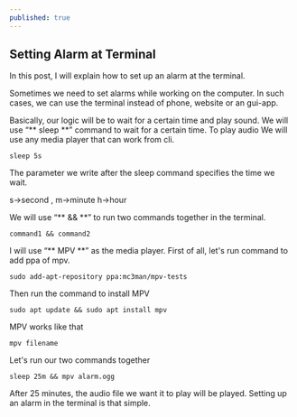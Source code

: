 ```yaml
---
published: true
---
```



## Setting Alarm at Terminal


In this post, I will explain how to set up an alarm at the terminal.

Sometimes we need to set alarms while working on the computer. In such cases, we can use the terminal instead of phone, website or an gui-app.

Basically, our logic will be to wait for a certain time and play sound. We will use “** sleep **” command to wait for a certain time. To play audio We will use any media player that can work from cli.

	sleep 5s
    
The parameter we write after the sleep command specifies the time we wait.

s->second , m->minute h->hour

We will use “** && **” to run two commands together in the terminal.

	command1 && command2
    
I will use “** MPV **” as the media player. First of all, let's run command to add ppa of mpv.
	
    sudo add-apt-repository ppa:mc3man/mpv-tests

Then run the command to install MPV

	sudo apt update && sudo apt install mpv
    
MPV works like that
	
    mpv filename
    
Let's run our two commands together

	sleep 25m && mpv alarm.ogg
    
After 25 minutes, the audio file we want it to play will be played. Setting up an alarm in the terminal is that simple.

